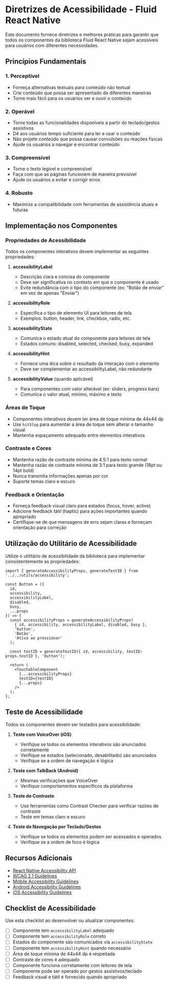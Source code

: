 # Diretrizes de Acessibilidade - Fluid React Native

Este documento fornece diretrizes e melhores práticas para garantir que todos os componentes da biblioteca Fluid React Native sejam acessíveis para usuários com diferentes necessidades.

## Princípios Fundamentais

### 1. Perceptível
- Forneça alternativas textuais para conteúdo não textual
- Crie conteúdo que possa ser apresentado de diferentes maneiras
- Torne mais fácil para os usuários ver e ouvir o conteúdo

### 2. Operável
- Torne todas as funcionalidades disponíveis a partir do teclado/gestos assistivos
- Dê aos usuários tempo suficiente para ler e usar o conteúdo
- Não projete conteúdo que possa causar convulsões ou reações físicas
- Ajude os usuários a navegar e encontrar conteúdo

### 3. Compreensível
- Torne o texto legível e compreensível
- Faça com que as páginas funcionem de maneira previsível
- Ajude os usuários a evitar e corrigir erros

### 4. Robusto
- Maximize a compatibilidade com ferramentas de assistência atuais e futuras

## Implementação nos Componentes

### Propriedades de Acessibilidade

Todos os componentes interativos devem implementar as seguintes propriedades:

1. **accessibilityLabel**
   - Descrição clara e concisa do componente
   - Deve ser significativa no contexto em que o componente é usado
   - Evite redundância com o tipo do componente (ex: "Botão de enviar" em vez de apenas "Enviar")

2. **accessibilityRole**
   - Especifica o tipo de elemento UI para leitores de tela
   - Exemplos: button, header, link, checkbox, radio, etc.

3. **accessibilityState**
   - Comunica o estado atual do componente para leitores de tela
   - Estados comuns: disabled, selected, checked, busy, expanded

4. **accessibilityHint**
   - Fornece uma dica sobre o resultado da interação com o elemento
   - Deve ser complementar ao accessibilityLabel, não redundante

5. **accessibilityValue** (quando aplicável)
   - Para componentes com valor alterável (ex: sliders, progress bars)
   - Comunica o valor atual, mínimo, máximo e texto

### Áreas de Toque

- Componentes interativos devem ter área de toque mínima de 44x44 dp
- Use `hitSlop` para aumentar a área de toque sem alterar o tamanho visual
- Mantenha espaçamento adequado entre elementos interativos

### Contraste e Cores

- Mantenha razão de contraste mínima de 4.5:1 para texto normal
- Mantenha razão de contraste mínima de 3:1 para texto grande (18pt ou 14pt bold)
- Nunca transmita informações apenas por cor
- Suporte temas claro e escuro

### Feedback e Orientação

- Forneça feedback visual claro para estados (focus, hover, active)
- Adicione feedback tátil (haptic) para ações importantes quando apropriado
- Certifique-se de que mensagens de erro sejam claras e forneçam orientação para correção

## Utilização do Utilitário de Acessibilidade

Utilize o utilitário de acessibilidade da biblioteca para implementar consistentemente as propriedades:

```tsx
import { generateAccessibilityProps, generateTestID } from '../../utils/accessibility';

const Button = ({ 
  id, 
  accessibility, 
  accessibilityLabel, 
  disabled,
  busy,
  ...props 
}) => {
  const accessibilityProps = generateAccessibilityProps(
    { id, accessibility, accessibilityLabel, disabled, busy },
    'button',
    'Botão',
    'Ativa ao pressionar'
  );
  
  const testID = generateTestID({ id, accessibility, testID: props.testID }, 'button');
  
  return (
    <TouchableComponent
      {...accessibilityProps}
      testID={testID}
      {...props}
    />
  );
};
```

## Teste de Acessibilidade

Todos os componentes devem ser testados para acessibilidade:

1. **Teste com VoiceOver (iOS)**
   - Verifique se todos os elementos interativos são anunciados corretamente
   - Verifique se estados (selecionado, desabilitado) são anunciados
   - Verifique se a ordem de navegação é lógica

2. **Teste com TalkBack (Android)**
   - Mesmas verificações que VoiceOver
   - Verifique comportamentos específicos da plataforma

3. **Teste de Contraste**
   - Use ferramentas como Contrast Checker para verificar razões de contraste
   - Teste em temas claro e escuro

4. **Teste de Navegação por Teclado/Gestos**
   - Verifique se todos os elementos podem ser acessados e operados
   - Verifique se a ordem de foco é lógica

## Recursos Adicionais

- [React Native Accessibility API](https://reactnative.dev/docs/accessibility)
- [WCAG 2.1 Guidelines](https://www.w3.org/TR/WCAG21/)
- [Mobile Accessibility Guidelines](https://www.w3.org/TR/mobile-accessibility-mapping/)
- [Android Accessibility Guidelines](https://developer.android.com/guide/topics/ui/accessibility)
- [iOS Accessibility Guidelines](https://developer.apple.com/design/human-interface-guidelines/accessibility)

## Checklist de Acessibilidade

Use esta checklist ao desenvolver ou atualizar componentes:

- [ ] Componente tem `accessibilityLabel` adequado
- [ ] Componente tem `accessibilityRole` correto
- [ ] Estados do componente são comunicados via `accessibilityState`
- [ ] Componente tem `accessibilityHint` quando necessário
- [ ] Área de toque mínima de 44x44 dp é respeitada
- [ ] Contraste de cores é adequado
- [ ] Componente funciona corretamente com leitores de tela
- [ ] Componente pode ser operado por gestos assistivos/teclado
- [ ] Feedback visual e tátil é fornecido quando apropriado 